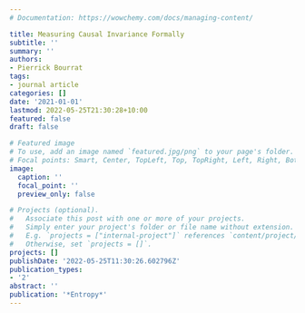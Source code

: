 ```yaml
---
# Documentation: https://wowchemy.com/docs/managing-content/

title: Measuring Causal Invariance Formally
subtitle: ''
summary: ''
authors:
- Pierrick Bourrat
tags:
- journal article
categories: []
date: '2021-01-01'
lastmod: 2022-05-25T21:30:28+10:00
featured: false
draft: false

# Featured image
# To use, add an image named `featured.jpg/png` to your page's folder.
# Focal points: Smart, Center, TopLeft, Top, TopRight, Left, Right, BottomLeft, Bottom, BottomRight.
image:
  caption: ''
  focal_point: ''
  preview_only: false

# Projects (optional).
#   Associate this post with one or more of your projects.
#   Simply enter your project's folder or file name without extension.
#   E.g. `projects = ["internal-project"]` references `content/project/deep-learning/index.md`.
#   Otherwise, set `projects = []`.
projects: []
publishDate: '2022-05-25T11:30:26.602796Z'
publication_types:
- '2'
abstract: ''
publication: '*Entropy*'
---
```

